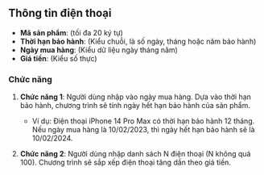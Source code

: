 ## Thông tin điện thoại

- **Mã sản phẩm**: (tối đa 20 ký tự)
- **Thời hạn bảo hành**: (Kiểu chuỗi, là số ngày, tháng hoặc năm bảo hành)
- **Ngày mua hàng**: (Kiểu dữ liệu ngày tháng năm)
- **Giá tiền**: (Kiểu số thực)

### Chức năng

1. **Chức năng 1**: Người dùng nhập vào ngày mua hàng. Dựa vào thời hạn bảo hành, chương trình sẽ tính ngày hết hạn bảo hành của sản phẩm.
   - Ví dụ: Điện thoại iPhone 14 Pro Max có thời hạn bảo hành 12 tháng. Nếu ngày mua hàng là 10/02/2023, thì ngày hết hạn bảo hành sẽ là 10/02/2024.

2. **Chức năng 2**: Người dùng nhập danh sách N điện thoại (N không quá 100). Chương trình sẽ sắp xếp điện thoại tăng dần theo giá tiền.
